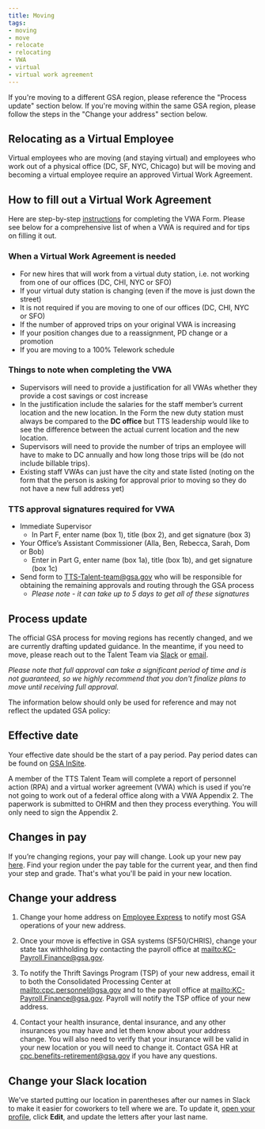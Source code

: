 ```yaml
---
title: Moving
tags:
- moving
- move
- relocate
- relocating
- VWA
- virtual
- virtual work agreement
---
```


If you're moving to a different GSA region, please reference the "Process update" section below.  If you're moving within the same GSA region, please follow the steps in the "Change your address" section below.  

## Relocating as a Virtual Employee

Virtual employees who are moving (and staying virtual) and employees who work out of a physical office (DC, SF, NYC, Chicago) but will be moving and becoming a virtual employee require an approved Virtual Work Agreement. 

## How to fill out a Virtual Work Agreement

Here are step-by-step [instructions](https://docs.google.com/document/d/1JCDZbABzjPWD7QPqA2tBnmvK1rs4QNFu_AUvTgjwqu4/edit) for completing the VWA Form.  Please see below for a comprehensive list of when a VWA is required and for tips on filling it out.  
### When a Virtual Work Agreement is needed

* For new hires that will work from a virtual duty station, i.e. not working from one of our offices (DC, CHI, NYC or SFO) 
* If your virtual duty station is changing (even if the move is just down the street)
* It is not required if you are moving to one of our offices (DC, CHI, NYC or SFO)
* If the number of approved trips on your original VWA is increasing
* If your position changes due to a reassignment, PD change or a promotion
* If you are moving to a 100% Telework schedule

### Things to note when completing the VWA
* Supervisors will need to provide a justification for all VWAs whether they provide a cost savings or cost increase 
* In the justification include the salaries for the staff member’s current location and the new location. In the Form the new duty station must always be compared to the **DC office** but TTS leadership would like to see the difference between the actual current location and the new location.
* Supervisors will need to provide the number of trips an employee will have to make to DC annually and how long those trips will be (do not include billable trips).
* Existing staff VWAs can just have the city and state listed (noting on the form that the person is asking for approval prior to moving so they do not have a new full address yet)

### TTS approval signatures required for VWA

* Immediate Supervisor 
  * In Part F, enter name (box 1), title (box 2), and get signature (box 3) 
* Your Office’s Assistant Commissioner (Alla, Ben, Rebecca, Sarah, Dom or Bob)
  * Enter in Part G, enter name (box 1a), title (box 1b), and get signature (box 1c)
* Send form to TTS-Talent-team@gsa.gov who will be responsible for obtaining the remaining approvals and routing through the GSA process
  *  *Please note - it can take up to 5 days to get all of these signatures*

## Process update

The official GSA process for moving regions has recently changed, and we are currently drafting updated guidance.  In the meantime, if you need to move, please reach out to the Talent Team via [Slack](https://gsa-tts.slack.com/messages/talent) or [email](mailto:tts-talentteam@gsa.gov).      

*Please note that full approval can take a significant period of time and is not guaranteed, so we highly recommend that you don't finalize plans to move until receiving full approval.* 

The information below should only be used for reference and may not reflect the updated GSA policy:

## Effective date

Your effective date should be the start of a pay period. Pay period dates can be found on [GSA InSite](http://www.gsa.gov/portal/content/102507).

A member of the TTS Talent Team will complete a report of personnel action (RPA) and a virtual worker agreement (VWA) which is used if you're not going to work out of a federal office along with a VWA Appendix 2. The paperwork is submitted to OHRM and then they process everything. You will only need to sign the Appendix 2.

## Changes in pay

If you’re changing regions, your pay will change. Look up your new pay [here](https://www.opm.gov/policy-data-oversight/pay-leave/salaries-wages/). Find your region under the pay table for the current year, and then find your step and grade. That's what you'll be paid in your new location.

## Change your address

1. Change your home address on [Employee Express](https://www.employeeexpress.gov/) to notify most GSA operations of your new address.

2. Once your move is effective in GSA systems (SF50/CHRIS), change your state tax withholding by contacting the payroll office at <mailto:KC-Payroll.Finance@gsa.gov>.

3. To notify the Thrift Savings Program (TSP) of your new address, email it to both the Consolidated Processing Center at <mailto:cpc.personnel@gsa.gov> and to the payroll office at <mailto:KC-Payroll.Finance@gsa.gov>. Payroll will notify the TSP office of your new address.

4. Contact your health insurance, dental insurance, and any other insurances you may have and let them know about your address change. You will also need to verify that your insurance will be valid in your new location or you will need to change it. Contact GSA HR at [cpc.benefits-retirement@gsa.gov](mailto:cpc.benefits-retirement@gsa.gov) if you have any questions.  

## Change your Slack location

We've started putting our location in parentheses after our names in Slack to make it easier for coworkers to tell where we are. To update it, [open your profile](https://gsa-tts.slack.com/account/profile), click **Edit**, and update the letters after your last name.
